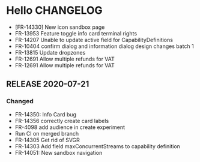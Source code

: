 # Hello CHANGELOG
- [FR-14330] New icon sandbox page
- FR-13953 Feature toggle info card terminal rights
- FR-14207 Unable to update active field for CapabilityDefinitions
- FR-10404 confirm dialog and information dialog design changes batch 1
- FR-13815 Update dropzones
- FR-12691 Allow multiple refunds for VAT
- FR-12691 Allow multiple refunds for VAT
## RELEASE 2020-07-21

### Changed

- FR-14350: Info Card bug
- FR-14356 correctly create card labels
- FR-4098 add audience in create experiment
- Run CI on merged branch
- FR-14305 Get rid of SVGR
- FR-14303 Add field maxConcurrentStreams to capability definition
- FR-14051: New sandbox navigation
